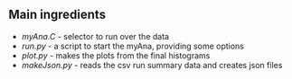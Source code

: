 ## Main ingredients

* *myAna.C* - selector to run over the data
* *run.py* - a script to start the myAna, providing some options
* *plot.py* - makes the plots from the final histograms
* *makeJson.py* - reads the csv run summary data and creates json files

